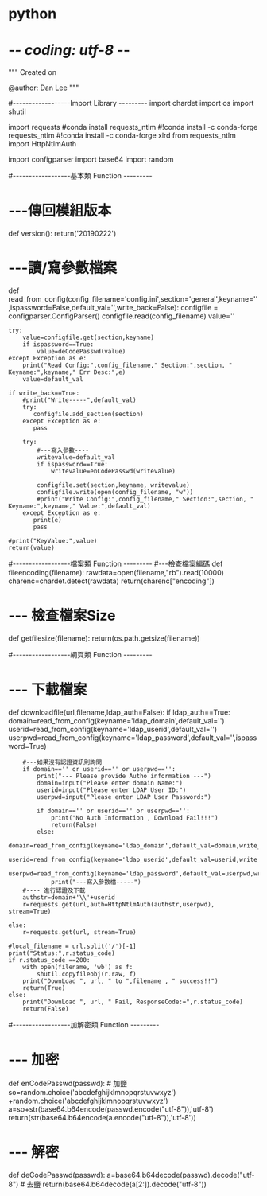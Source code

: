 # python
# -*- coding: utf-8 -*-
"""
Created on 

@author: Dan Lee
"""

#------------------Import Library ---------
import chardet
import os
import shutil

import requests
#conda install requests_ntlm
#!conda install -c conda-forge requests_ntlm 
#!conda install -c conda-forge xlrd
from requests_ntlm import HttpNtlmAuth


import configparser
import base64
import random


#------------------基本類 Function ---------
# ---傳回模組版本
def version():
    return('20190222')

# ---讀/寫參數檔案
def read_from_config(config_filename='config.ini',section='general',keyname='',ispassword=False,default_val='',write_back=False):
    configfile = configparser.ConfigParser()
    configfile.read(config_filename)
    value=''
    
    try:
        value=configfile.get(section,keyname)
        if ispassword==True:
            value=deCodePasswd(value)
    except Exception as e:
        print("Read Config:",config_filename," Section:",section, " Keyname:",keyname," Err Desc:",e)
        value=default_val
        
    if write_back==True:
        #print("Write-----",default_val)
        try:
           configfile.add_section(section)
        except Exception as e:
           pass 
       
        try:    
            #---寫入參數----
            writevalue=default_val
            if ispassword==True:
                writevalue=enCodePasswd(writevalue)
            
            configfile.set(section,keyname, writevalue)
            configfile.write(open(config_filename, "w"))
            #print("Write Config:",config_filename," Section:",section, " Keyname:",keyname," Value:",default_val)
        except Exception as e:
           print(e)
           pass 
        
    #print("KeyValue:",value)
    return(value)

#------------------檔案類 Function ---------
#---檢查檔案編碼
def fileencoding(filename):
    rawdata=open(filename,"rb").read(10000)
    charenc=chardet.detect(rawdata)
    return(charenc["encoding"])

    
# --- 檢查檔案Size
def getfilesize(filename):
    return(os.path.getsize(filename))
    

#------------------網頁類 Function ---------    
# --- 下載檔案    
def downloadfile(url,filename,ldap_auth=False):
    if ldap_auth==True:
        domain=read_from_config(keyname='ldap_domain',default_val='')
        userid=read_from_config(keyname='ldap_userid',default_val='')
        userpwd=read_from_config(keyname='ldap_password',default_val='',ispassword=True)

        #---如果沒有認證資訊則詢問        
        if domain=='' or userid=='' or userpwd=='':
            print("--- Please provide Autho information ---")
            domain=input("Please enter domain Name:")
            userid=input("Please enter LDAP User ID:")
            userpwd=input("Please enter LDAP User Password:")
            
            if domain=='' or userid=='' or userpwd=='':
                print("No Auth Information , Download Fail!!!")
                return(False)
            else:
                domain=read_from_config(keyname='ldap_domain',default_val=domain,write_back=True)
                userid=read_from_config(keyname='ldap_userid',default_val=userid,write_back=True)
                userpwd=read_from_config(keyname='ldap_password',default_val=userpwd,write_back=True,ispassword=True)
                print("---寫入參數檔-----")
        #---- 進行認證及下載                
        authstr=domain+'\\'+userid
        r=requests.get(url,auth=HttpNtlmAuth(authstr,userpwd), stream=True)    
        
    else:
        r=requests.get(url, stream=True)    
    
    #local_filename = url.split('/')[-1]    
    print("Status:",r.status_code)
    if r.status_code ==200:
        with open(filename, 'wb') as f:
            shutil.copyfileobj(r.raw, f)
        print("DownLoad ", url, " to ",filename , " success!!")
        return(True)
    else:
        print("DownLoad ", url, " Fail, ResponseCode:=",r.status_code)
        return(False)


#------------------加解密類 Function ---------    
# --- 加密
def enCodePasswd(passwd):
    # 加鹽
    so=random.choice('abcdefghijklmnopqrstuvwxyz') +random.choice('abcdefghijklmnopqrstuvwxyz')
    a=so+str(base64.b64encode(passwd.encode("utf-8")),'utf-8')
    return(str(base64.b64encode(a.encode("utf-8")),'utf-8'))

# --- 解密    
def deCodePasswd(passwd):
    a=base64.b64decode(passwd).decode("utf-8")
    # 去鹽
    return(base64.b64decode(a[2:]).decode("utf-8"))

